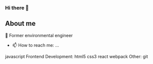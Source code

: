 ### Hi there 👋 

## About me
:deciduous_tree: Former environmental engineer
- 📫 How to reach me: ...

javascript
Frontend Development:
html5 css3 react webpack
Other:
git
